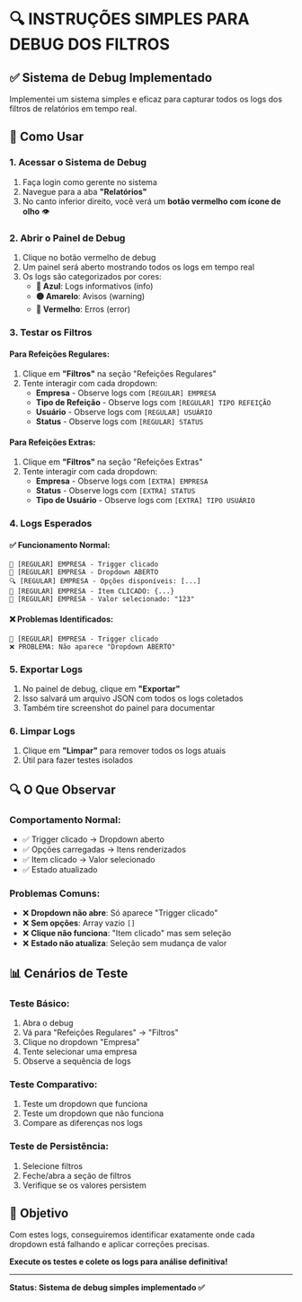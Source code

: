 # 🔍 INSTRUÇÕES SIMPLES PARA DEBUG DOS FILTROS

## ✅ Sistema de Debug Implementado

Implementei um sistema simples e eficaz para capturar todos os logs dos filtros de relatórios em tempo real.

## 🚀 Como Usar

### 1. **Acessar o Sistema de Debug**
1. Faça login como gerente no sistema
2. Navegue para a aba **"Relatórios"**
3. No canto inferior direito, você verá um **botão vermelho com ícone de olho** 👁️

### 2. **Abrir o Painel de Debug**
1. Clique no botão vermelho de debug
2. Um painel será aberto mostrando todos os logs em tempo real
3. Os logs são categorizados por cores:
   - **🔵 Azul**: Logs informativos (info)
   - **🟡 Amarelo**: Avisos (warning)  
   - **🔴 Vermelho**: Erros (error)

### 3. **Testar os Filtros**

#### **Para Refeições Regulares:**
1. Clique em **"Filtros"** na seção "Refeições Regulares"
2. Tente interagir com cada dropdown:
   - **Empresa** - Observe logs com `[REGULAR] EMPRESA`
   - **Tipo de Refeição** - Observe logs com `[REGULAR] TIPO REFEIÇÃO`
   - **Usuário** - Observe logs com `[REGULAR] USUÁRIO`
   - **Status** - Observe logs com `[REGULAR] STATUS`

#### **Para Refeições Extras:**
1. Clique em **"Filtros"** na seção "Refeições Extras"
2. Tente interagir com cada dropdown:
   - **Empresa** - Observe logs com `[EXTRA] EMPRESA`
   - **Status** - Observe logs com `[EXTRA] STATUS`
   - **Tipo de Usuário** - Observe logs com `[EXTRA] TIPO USUÁRIO`

### 4. **Logs Esperados**

#### **✅ Funcionamento Normal:**
```
🎯 [REGULAR] EMPRESA - Trigger clicado
🔄 [REGULAR] EMPRESA - Dropdown ABERTO
🔍 [REGULAR] EMPRESA - Opções disponíveis: [...]
🎯 [REGULAR] EMPRESA - Item CLICADO: {...}
🔄 [REGULAR] EMPRESA - Valor selecionado: "123"
```

#### **❌ Problemas Identificados:**
```
🎯 [REGULAR] EMPRESA - Trigger clicado
❌ PROBLEMA: Não aparece "Dropdown ABERTO"
```

### 5. **Exportar Logs**
1. No painel de debug, clique em **"Exportar"**
2. Isso salvará um arquivo JSON com todos os logs coletados
3. Também tire screenshot do painel para documentar

### 6. **Limpar Logs**
1. Clique em **"Limpar"** para remover todos os logs atuais
2. Útil para fazer testes isolados

## 🔍 O Que Observar

### **Comportamento Normal:**
- ✅ Trigger clicado → Dropdown aberto
- ✅ Opções carregadas → Itens renderizados  
- ✅ Item clicado → Valor selecionado
- ✅ Estado atualizado

### **Problemas Comuns:**
- ❌ **Dropdown não abre**: Só aparece "Trigger clicado"
- ❌ **Sem opções**: Array vazio `[]`
- ❌ **Clique não funciona**: "Item clicado" mas sem seleção
- ❌ **Estado não atualiza**: Seleção sem mudança de valor

## 📊 Cenários de Teste

### **Teste Básico:**
1. Abra o debug
2. Vá para "Refeições Regulares" → "Filtros"
3. Clique no dropdown "Empresa"
4. Tente selecionar uma empresa
5. Observe a sequência de logs

### **Teste Comparativo:**
1. Teste um dropdown que funciona
2. Teste um dropdown que não funciona
3. Compare as diferenças nos logs

### **Teste de Persistência:**
1. Selecione filtros
2. Feche/abra a seção de filtros
3. Verifique se os valores persistem

## 🎯 Objetivo

Com estes logs, conseguiremos identificar exatamente onde cada dropdown está falhando e aplicar correções precisas.

**Execute os testes e colete os logs para análise definitiva!**

---

**Status: Sistema de debug simples implementado ✅**